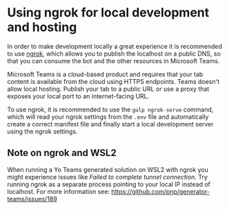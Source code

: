 # Using ngrok for local development and hosting

In order to make development locally a great experience it is recommended to use [ngrok](https://ngrok.io), which allows you to publish the localhost on a public DNS, so that you can consume the bot and the other resources in Microsoft Teams.

Microsoft Teams is a cloud-based product and requires that your tab content is available from the cloud using HTTPS endpoints. Teams doesn't allow local hosting. Publish your tab to a public URL or use a proxy that exposes your local port to an internet-facing URL.

To use ngrok, it is recommended to use the `gulp ngrok-serve` command, which will read your ngrok settings from the `.env` file and automatically create a correct manifest file and finally start a local development server using the ngrok settings.

## Note on ngrok and WSL2

When running a Yo Teams generated solution on WSL2 with ngrok you might experience issues like *Failed to complete tunnel connection*. Try running ngrok as a separate process pointing to your local IP instead of localhost. For more information see: https://github.com/pnp/generator-teams/issues/189